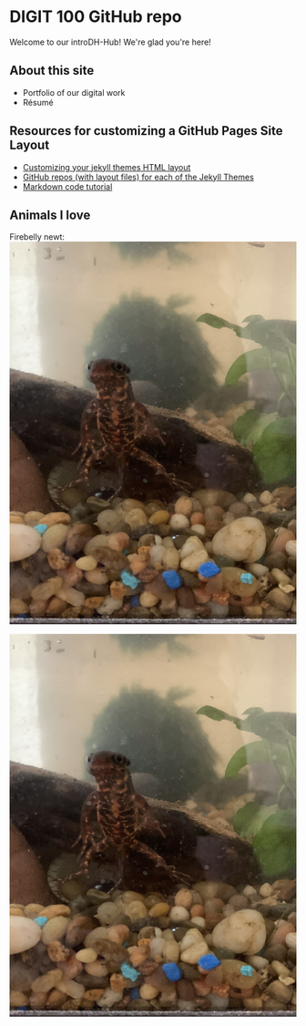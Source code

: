 # DIGIT 100 GitHub repo
Welcome to our introDH-Hub! We're glad you're here!

## About this site
* Portfolio of our digital work
* Résumé


## Resources for customizing a GitHub Pages Site Layout
* [Customizing your jekyll themes HTML layout](https://docs.github.com/en/github/working-with-github-pages/adding-a-theme-to-your-github-pages-site-using-jekyll#customizing-your-jekyll-themes-html-layout_)
* [GitHub repos (with layout files) for each of the Jekyll Themes](https://pages.github.com/themes/)
* [Markdown code tutorial](https://guides.github.com/features/mastering-markdown/)

## Animals I love
Firebelly newt:
![my pet Japanese firebelly newt](images/littleNewt.jpg)

<img src="images/littleNewt.jpg" alt="my pet Japanese firebelly newt"/>



